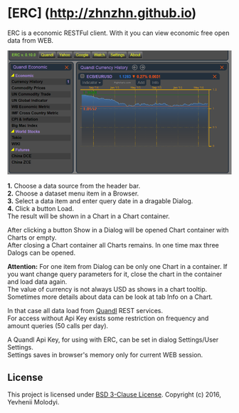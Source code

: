 # [ERC] (http://zhnzhn.github.io)
ERC is a economic RESTFul client.
With it you can view economic free open data from WEB.

![alt text](screenshots/currency.png "Currency History")

**1.** Choose a data source from the header bar.  
**2.** Choose a dataset menu item in a Browser.  
**3.** Select a data item and enter query date in a dragable Dialog.  
**4.** Click a button Load.  
The result will be shown in a Chart in a Chart container.  

After clicking a button Show in a Dialog will be opened Chart container with Charts or empty.   
After closing a Chart container all Charts remains. In one time max three Dalogs can be opened.

**Attention:** For one item from Dialog can be only one Chart in a container. 
If you want change query parameters for it, close the chart in the container and load data again.  
The value of currency is not always USD as shows in a chart tooltip. 
Sometimes more details about data can be look at tab Info on a Chart.

In that case all data load from [Quandl](https://www.quandl.com) REST services.   
For access without Api Key exists some restriction on frequency and amount queries (50 calls per day).

A Quandl Api Key, for using with ERC, can be set in dialog Settings/User Settings.  
Settings saves in browser's memory only for current WEB session.

## License

This project is licensed under [BSD 3-Clause License](http://opensource.org/licenses/BSD-3-Clause). Copyright (c) 2016, Yevhenii Molodyi.





